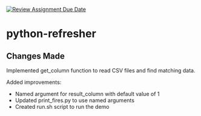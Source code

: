 [![Review Assignment Due Date](https://classroom.github.com/assets/deadline-readme-button-22041afd0340ce965d47ae6ef1cefeee28c7c493a6346c4f15d667ab976d596c.svg)](https://classroom.github.com/a/_G_SdF8U)
# python-refresher

## Changes Made

Implemented get_column function to read CSV files and find matching data.

Added improvements:
- Named argument for result_column with default value of 1
- Updated print_fires.py to use named arguments  
- Created run.sh script to run the demo